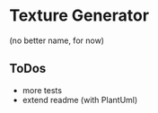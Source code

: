 # Texture Generator
(no better name, for now)

## ToDos

- more tests
- extend readme (with PlantUml)